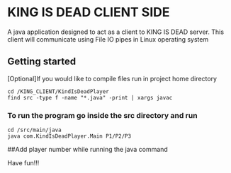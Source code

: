 # KING IS DEAD CLIENT SIDE
A java application designed to act as a client to KING IS DEAD server.
This client will communicate using File IO pipes in Linux operating system

## Getting started

\[Optional\]If you would like to compile files run in project home directory
```
cd /KING_CLIENT/KindIsDeadPlayer
find src -type f -name "*.java" -print | xargs javac
```

### To run the program go inside the src directory and run

```
cd /src/main/java
java com.KindIsDeadPlayer.Main P1/P2/P3
```
##Add player number while running the java command

Have fun!!!
